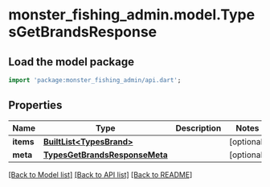 # monster_fishing_admin.model.TypesGetBrandsResponse

## Load the model package
```dart
import 'package:monster_fishing_admin/api.dart';
```

## Properties
Name | Type | Description | Notes
------------ | ------------- | ------------- | -------------
**items** | [**BuiltList&lt;TypesBrand&gt;**](TypesBrand.md) |  | [optional] 
**meta** | [**TypesGetBrandsResponseMeta**](TypesGetBrandsResponseMeta.md) |  | [optional] 

[[Back to Model list]](../README.md#documentation-for-models) [[Back to API list]](../README.md#documentation-for-api-endpoints) [[Back to README]](../README.md)


